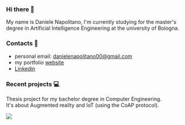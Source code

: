 ### Hi there 👋
My name is Daniele Napolitano, I'm currently studying for the master's degree in Artificial Intelligence Engineering at the university of Bologna. <br>

###  Contacts 📨
* personal email: danielenapolitano00@gmail.com
* my portfolio [website](http://danielenapo.github.io/)
* [Linkedin](https://www.linkedin.com/in/daniele-napolitano-361a13239/)

### Recent projects 💻
Thesis project for my bachelor degree in Computer Engineering. <br>
It's about Augmented reality and IoT (using the CoAP protocol).
<!---<p align="center">!-->
<a href="https://github.com/danielenapo/AugmentedTwins">
 <img align="center" src="https://github-readme-stats.vercel.app/api/pin/?username=danielenapo&repo=AugmentedTwins&theme=dark" />
</a><br>
 <!--<img align="center" src="https://github.com/danielenapo/AugmentedTwins/blob/master/coffeeMachine.gif" />!-->

</p>





